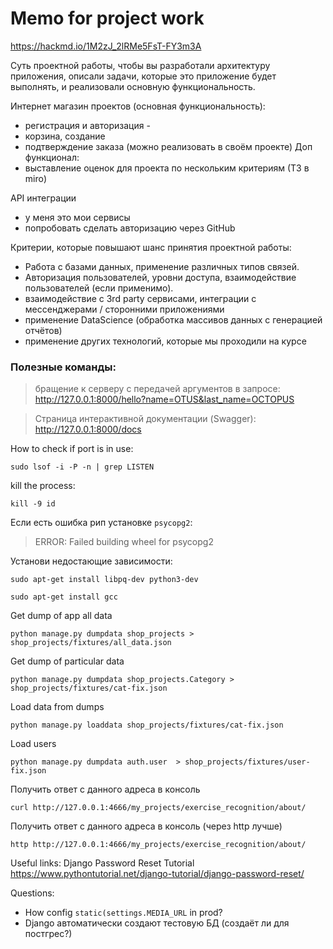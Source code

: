 # Memo for project work

https://hackmd.io/1M2zJ_2lRMe5FsT-FY3m3A

Суть проектной работы, чтобы вы разработали архитектуру приложения,
описали задачи, которые это приложение будет выполнять,
и реализовали основную функциональность.

Интернет магазин проектов (основная функциональность):
- регистрация и авторизация -
- корзина, создание
- подтверждение заказа (можно реализовать в своём проекте)
  Доп функционал:
- выставление оценок для проекта по нескольким критериям (ТЗ в miro)

API интеграции
- у меня это мои сервисы
- попробовать сделать авторизацию через GitHub

Критерии, которые повышают шанс принятия проектной работы:
- Работа с базами данных, применение различных типов связей.
- Авторизация пользователей, уровни доступа, взаимодействие пользователей (если применимо).
- взаимодействие с 3rd party сервисами, интеграции с мессенджерами / сторонними приложениями
- применение DataScience (обработка массивов данных с генерацией отчётов)
- применение других технологий, которые мы проходили на курсе


### Полезные команды:

> бращение к серверу с передачей аргументов в запросе:
http://127.0.0.1:8000/hello?name=OTUS&last_name=OCTOPUS

> Страница интерактивной документации (Swagger):
http://127.0.0.1:8000/docs

How to check if port is in use:

```shell
sudo lsof -i -P -n | grep LISTEN
```

kill the process:

```shell
kill -9 id
```

Если есть ошибка рип установке `psycopg2`:
> ERROR: Failed building wheel for psycopg2

Установи недостающие зависимости:

```shell
sudo apt-get install libpq-dev python3-dev
```

```shell
sudo apt-get install gcc
```

Get dump of app all data

```shell
python manage.py dumpdata shop_projects > shop_projects/fixtures/all_data.json
```

Get dump of particular data

```shell
python manage.py dumpdata shop_projects.Category > shop_projects/fixtures/cat-fix.json
```

Load data from dumps

```shell
python manage.py loaddata shop_projects/fixtures/cat-fix.json
```

Load users

```shell
python manage.py dumpdata auth.user  > shop_projects/fixtures/user-fix.json
```

Получить ответ с данного адреса в консоль
```shell
curl http://127.0.0.1:4666/my_projects/exercise_recognition/about/
```

Получить ответ с данного адреса в консоль (через http лучше)
```shell
http http://127.0.0.1:4666/my_projects/exercise_recognition/about/
```

Useful links:
Django Password Reset Tutorial
https://www.pythontutorial.net/django-tutorial/django-password-reset/

Questions:
- How config `static(settings.MEDIA_URL` in prod?
- Django автоматически создают тестовую БД (создаёт ли для постгрес?)